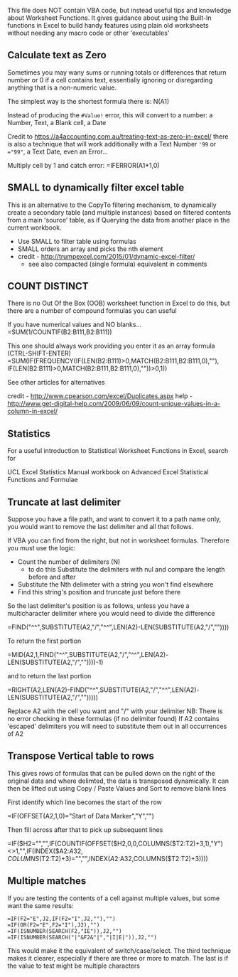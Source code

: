 
This file does NOT contain VBA code, but instead useful tips and knowledge about Worksheet Functions.
It gives guidance about using the Built-In functions in Excel to build handy features using plain old worksheets 
without needing any macro code or other 'executables'

## Calculate text as Zero

Sometimes you may wany sums or running totals or differences that return number or 0 if a cell contains text, essentially ignoring or disregarding anything that is a non-numeric value.

The simplest way is the shortest formula there is: N(A1)

Instead of producing the `#Value!` error, this will convert to a number: a Number, Text, a Blank cell, a Date

Credit to https://a4accounting.com.au/treating-text-as-zero-in-excel/ there is also a technique that will work additionally with a Text Number `'99` or `="99"`, a Text Date, even an Error...

Multiply cell by 1 and catch error: =IFERROR(A1*1,0) 


## SMALL to dynamically filter excel table

This is an alternative to the CopyTo filtering mechanism, 
to dynamically create a secondary table (and multiple instances) 
based on filtered contents from a main 'source' table, 
as if Querying the data from another place in the current workbook. 

* Use SMALL to filter table using formulas
* SMALL orders an array and picks the nth element
* credit - http://trumpexcel.com/2015/01/dynamic-excel-filter/
    * see also compacted (single formula) equivalent in comments


## COUNT DISTINCT

There is no Out Of the Box (OOB) worksheet function in Excel to do this, 
but there are a number of compound formulas you can useful

If you have numerical values and NO blanks...
=SUM(1/COUNTIF(B2:B111,B2:B111)) 

This one should always work providing you enter it as an array formula (CTRL-SHIFT-ENTER)
=SUM(IF(FREQUENCY(IF(LEN(B2:B111)>0,MATCH(B2:B111,B2:B111,0),""), IF(LEN(B2:B111)>0,MATCH(B2:B111,B2:B111,0),""))>0,1))

See other articles for alternatives

credit - http://www.cpearson.com/excel/Duplicates.aspx
help - http://www.get-digital-help.com/2009/06/09/count-unique-values-in-a-column-in-excel/

## Statistics

For a useful introduction to Statistical Worksheet Functions in Excel, search for 

UCL Excel Statistics Manual workbook on Advanced Excel Statistical Functions and Formulae

## Truncate at last delimiter

Suppose you have a file path, and want to convert it to a path name only, you would want to 
remove the last delimiter and all that follows.

If VBA you can find from the right, but not in worksheet formulas. Therefore you must use the logic:
* Count the number of delimiters (N)
	* to do this Substitute the delimiters with nul and compare the length before and after
* Substitute the Nth delimeter with a string you won't find elsewhere
* Find this string's position and truncate just before there

So the last delimiter's position is as follows,
unless you have a multicharacter delimiter where you would need to divide the difference

=FIND("^^",SUBSTITUTE(A2,"/","^^",LEN(A2)-LEN(SUBSTITUTE(A2,"/",""))))

To return the first portion

=MID(A2,1,FIND("^^",SUBSTITUTE(A2,"/","^^",LEN(A2)-LEN(SUBSTITUTE(A2,"/",""))))-1)

and to return the last portion

=RIGHT(A2,LEN(A2)-FIND("^^",SUBSTITUTE(A2,"/","^^",LEN(A2)-LEN(SUBSTITUTE(A2,"/","")))))

Replace A2 with the cell you want and "/" with your delimiter
NB: There is no error checking in these formulas (if no delimiter found)
If A2 contains 'escaped' delimiters you will need to substitute them out in all occurrences of A2


## Transpose Vertical table to rows

This gives rows of formulas that can be pulled down on the right of the original data
and where delimted, the data is transposed dynamically.
It can then be lifted out using Copy / Paste Values and Sort to remove blank lines

First identify which line becomes the start of the row

=IF(OFFSET(A2,1,0)="Start of Data Marker","Y","")

Then fill across after that to pick up subsequent lines 

=IF($H2="","",IF(COUNTIF(OFFSET($H2,0,0,COLUMNS($T2:T2)+3,1),"Y")<>1,"",IF(INDEX($A2:$A32,COLUMNS($T2:T2)+3)="","",INDEX($A2:$A32,COLUMNS($T2:T2)+3))))


## Multiple matches

If you are testing the contents of a cell against multiple values, but some want the same results:

```
=IF(F2="E",J2,IF(F2="I",J2,""),"")
=IF(OR(F2="E",F2="I"),J2),"")
=IF(ISNUMBER(SEARCH(F2,"IE")),J2,"")
=IF(ISNUMBER(SEARCH("|"&F2&"|","|I|E|")),J2,"")
```

This would make it the equivalent of switch/case/select.
The third technique makes it clearer, especially if there are three or more to match.
The last is if the value to test might be multiple characters
